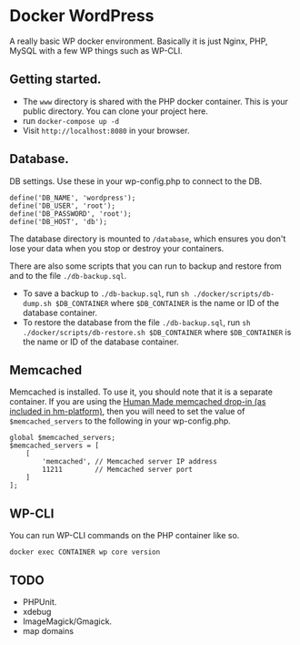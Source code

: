 Docker WordPress
================

A really basic WP docker environment. Basically it is just Nginx, PHP, MySQL with a few WP things such as WP-CLI.

## Getting started.

- The `www` directory is shared with the PHP docker container. This is your public directory. You can clone your project here.
- run `docker-compose up -d`
- Visit `http://localhost:8080` in your browser.

## Database.

DB settings. Use these in your wp-config.php to connect to the DB.

```
define('DB_NAME', 'wordpress');
define('DB_USER', 'root');
define('DB_PASSWORD', 'root');
define('DB_HOST', 'db');
```

The database directory is mounted to `/database`, which ensures you don't lose your data when you stop or destroy your containers.

There are also some scripts that you can run to backup and restore from and to the file `./db-backup.sql`.

* To save a backup to `./db-backup.sql`, run `sh ./docker/scripts/db-dump.sh $DB_CONTAINER` where `$DB_CONTAINER` is the name or ID of the database container.
* To restore the database from the file `./db-backup.sql`, run `sh ./docker/scripts/db-restore.sh $DB_CONTAINER` where `$DB_CONTAINER` is the name or ID of the database container.

## Memcached

Memcached is installed. To use it, you should note that it is a separate container. If you are using the [Human Made memcached drop-in (as included in hm-platform)](https://github.com/humanmade/wordpress-pecl-memcached-object-cache), then you will need to set the value of `$memcached_servers` to the following in your wp-config.php.

```
global $memcached_servers;
$memcached_servers = [
    [
        'memcached', // Memcached server IP address
        11211        // Memcached server port
    ]
];
```

## WP-CLI

You can run WP-CLI commands on the PHP container like so.

`docker exec CONTAINER wp core version`

## TODO

- PHPUnit.
- xdebug
- ImageMagick/Gmagick.
- map domains
